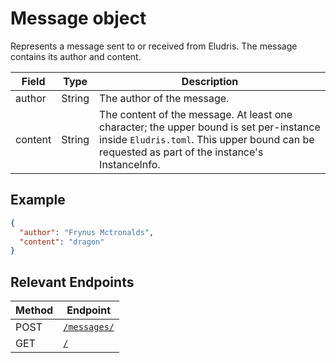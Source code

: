 # Message object

Represents a message sent to or received from Eludris.
The message contains its author and content.

| Field   | Type   | Description                |
|---------|--------|----------------------------|
| author  | String | The author of the message. |
| content | String | The content of the message. At least one character; the upper bound is set per-instance inside `Eludris.toml`. This upper bound can be requested as part of the instance's InstanceInfo. |

## Example

```json
{
  "author": "Frynus Mctronalds",
  "content": "dragon"
}
```

## Relevant Endpoints

| Method | Endpoint
|--------|----------------------------------------------------|
| POST   | [`/messages/`](../oprish/messages/create.md)       |
| GET    | [`/`](../oprish/instance_info.md)
